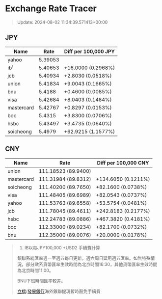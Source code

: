 # Exchange Rate Tracer

> Update: 2024-08-02 11:34:39.571413+00:00

## JPY

| Name       |    Rate | Diff per 100,000 JPY   |
|------------|---------|------------------------|
| yahoo      | 5.39053 |                        |
| ib¹        | 5.40653 | +16.0000 (0.2968%)     |
| jcb        | 5.40934 | +2.8030 (0.0518%)      |
| union      | 5.41834 | +9.0043 (0.1665%)      |
| bnu        | 5.4188  | +0.4600 (0.0085%)      |
| visa       | 5.42684 | +8.0403 (0.1484%)      |
| mastercard | 5.42767 | +0.8297 (0.0153%)      |
| boc        | 5.4315  | +3.8300 (0.0706%)      |
| hsbc       | 5.43497 | +3.4735 (0.0640%)      |
| soicheong  | 5.4979  | +62.9215 (1.1577%)     |

## CNY

| Name       | Rate                | Diff per 100,000 CNY   |
|------------|---------------------|------------------------|
| union      | 111.18523	(89.9400) |                        |
| mastercard | 111.31984	(89.8312) | +134.6050 (0.1211%)    |
| soicheong  | 111.40200	(89.7650) | +82.1600 (0.0738%)     |
| visa       | 111.48405	(89.6989) | +82.0543 (0.0737%)     |
| yahoo      | 111.53763	(89.6558) | +53.5754 (0.0481%)     |
| jcb        | 111.78045	(89.4611) | +242.8183 (0.2177%)    |
| hsbc       | 112.24783	(89.0886) | +467.3820 (0.4181%)    |
| boc        | 112.33000	(89.0234) | +82.1700 (0.0732%)     |
| bnu        | 112.35000	(89.0076) | +20.0000 (0.0178%)     |


> 1. IB以每JPY100,000 +USD2 手續費計算
>
> 銀聯系統匯率週一至週五每日更新，週六周日延用週五匯率。如無特殊情況，部分歐系貨幣匯率生效時間為北京時間16:30，其他貨幣匯率生效時間為北京時間11:00。
>
> BNU下班時間匯率較差。
>
> [立橋](https://www.wlbank.com.mo/uploads/ueditor/file/20181211/1544536513900230.pdf)/[發展銀行](https://www.mdb.com.mo/Service_Charges_20230728.pdf)海外銀聯提現暫時豁免手續費

